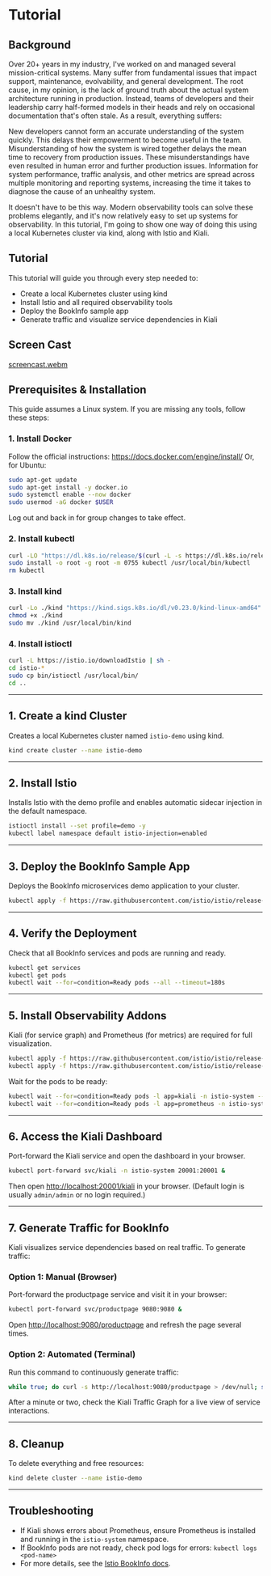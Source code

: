 # Tutorial 

## Background 

Over 20+ years in my industry, I've worked on and managed several mission-critical systems. Many suffer from fundamental issues that impact support, maintenance, evolvability, and general development. The root cause, in my opinion, is the lack of ground truth about the actual system architecture running in production. Instead, teams of developers and their leadership carry half-formed models in their heads and rely on occasional documentation that's often stale. As a result, everything suffers:

New developers cannot form an accurate understanding of the system quickly. This delays their empowerment to become useful in the team.
Misunderstanding of how the system is wired together delays the mean time to recovery from production issues. These misunderstandings have even resulted in human error and further production issues.
Information for system performance, traffic analysis, and other metrics are spread across multiple monitoring and reporting systems, increasing the time it takes to diagnose the cause of an unhealthy system.

It doesn't have to be this way. Modern observability tools can solve these problems elegantly, and it's now relatively easy to set up systems for observability. In this tutorial, I'm going to show one way of doing this using a local Kubernetes cluster via kind, along with Istio and Kiali.


## Tutorial 

This tutorial will guide you through every step needed to:
- Create a local Kubernetes cluster using kind
- Install Istio and all required observability tools
- Deploy the BookInfo sample app
- Generate traffic and visualize service dependencies in Kiali

## Screen Cast

[screencast.webm](https://github.com/user-attachments/assets/6d9dc7c9-809d-41eb-bde5-abac5812653d)

## Prerequisites & Installation
This guide assumes a Linux system. If you are missing any tools, follow these steps:

### 1. Install Docker
Follow the official instructions: https://docs.docker.com/engine/install/
Or, for Ubuntu:
```sh
sudo apt-get update
sudo apt-get install -y docker.io
sudo systemctl enable --now docker
sudo usermod -aG docker $USER
```
Log out and back in for group changes to take effect.

### 2. Install kubectl
```sh
curl -LO "https://dl.k8s.io/release/$(curl -L -s https://dl.k8s.io/release/stable.txt)/bin/linux/amd64/kubectl"
sudo install -o root -g root -m 0755 kubectl /usr/local/bin/kubectl
rm kubectl
```

### 3. Install kind
```sh
curl -Lo ./kind "https://kind.sigs.k8s.io/dl/v0.23.0/kind-linux-amd64"
chmod +x ./kind
sudo mv ./kind /usr/local/bin/kind
```

### 4. Install istioctl
```sh
curl -L https://istio.io/downloadIstio | sh -
cd istio-*
sudo cp bin/istioctl /usr/local/bin/
cd ..
```

---

## 1. Create a kind Cluster
Creates a local Kubernetes cluster named `istio-demo` using kind.
```sh
kind create cluster --name istio-demo
```

---

## 2. Install Istio
Installs Istio with the demo profile and enables automatic sidecar injection in the default namespace.
```sh
istioctl install --set profile=demo -y
kubectl label namespace default istio-injection=enabled
```

---

## 3. Deploy the BookInfo Sample App
Deploys the BookInfo microservices demo application to your cluster.
```sh
kubectl apply -f https://raw.githubusercontent.com/istio/istio/release-1.26/samples/bookinfo/platform/kube/bookinfo.yaml
```

---

## 4. Verify the Deployment
Check that all BookInfo services and pods are running and ready.
```sh
kubectl get services
kubectl get pods
kubectl wait --for=condition=Ready pods --all --timeout=180s
```

---

## 5. Install Observability Addons
Kiali (for service graph) and Prometheus (for metrics) are required for full visualization.
```sh
kubectl apply -f https://raw.githubusercontent.com/istio/istio/release-1.26/samples/addons/kiali.yaml
kubectl apply -f https://raw.githubusercontent.com/istio/istio/release-1.26/samples/addons/prometheus.yaml
```
Wait for the pods to be ready:
```sh
kubectl wait --for=condition=Ready pods -l app=kiali -n istio-system --timeout=120s
kubectl wait --for=condition=Ready pods -l app=prometheus -n istio-system --timeout=120s
```

---

## 6. Access the Kiali Dashboard
Port-forward the Kiali service and open the dashboard in your browser.
```sh
kubectl port-forward svc/kiali -n istio-system 20001:20001 &
```
Then open [http://localhost:20001/kiali](http://localhost:20001/kiali) in your browser. (Default login is usually `admin/admin` or no login required.)

---

## 7. Generate Traffic for BookInfo
Kiali visualizes service dependencies based on real traffic. To generate traffic:

### Option 1: Manual (Browser)
Port-forward the productpage service and visit it in your browser:
```sh
kubectl port-forward svc/productpage 9080:9080 &
```
Open [http://localhost:9080/productpage](http://localhost:9080/productpage) and refresh the page several times.

### Option 2: Automated (Terminal)
Run this command to continuously generate traffic:
```sh
while true; do curl -s http://localhost:9080/productpage > /dev/null; sleep 1; done
```

After a minute or two, check the Kiali Traffic Graph for a live view of service interactions.

---

## 8. Cleanup
To delete everything and free resources:
```sh
kind delete cluster --name istio-demo
```

---

## Troubleshooting
- If Kiali shows errors about Prometheus, ensure Prometheus is installed and running in the `istio-system` namespace.
- If BookInfo pods are not ready, check pod logs for errors: `kubectl logs <pod-name>`
- For more details, see the [Istio BookInfo docs](https://istio.io/latest/docs/examples/bookinfo/).
